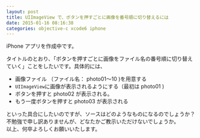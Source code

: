 ```yaml
---
layout: post
title: UIImageView で、ボタンを押すごとに画像を番号順に切り替えるには
date: 2015-01-16 08:16:38
categories: objective-c xcode6 iphone
---
```

<!-- {% raw %} -->
<p>iPhone アプリを作成中です。</p>

<p>タイトルのとおり、「ボタンを押すごとに画像をファイル名の番号順に切り替えていく」ことをしたいです。具体的には、</p>

<ul>
<li>画像ファイル （ファイル名： photo01〜10 )を用意する</li>
<li><code>UIImageView</code>に画像が表示されるようにする（最初は photo01 )</li>
<li>ボタンを押すと photo02 が表示される。</li>
<li>もう一度ボタンを押すと photo03 が表示される</li>
</ul>

<p>といった具合にしたいのですが、ソースはどのようなものになるのでしょうか？  <br>
不勉強で申し訳ありませんが、どなたかご教示いただけないでしょうか。  <br>
以上、何卒よろしくお願いいたします。</p>
<!-- {% endraw %} -->
